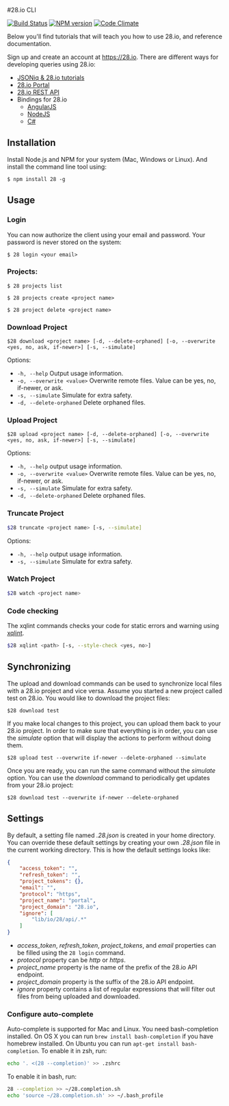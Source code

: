 #28.io CLI

[![Build Status](http://img.shields.io/travis/28msec/28/master.svg?style=flat)](https://travis-ci.org/28msec/28) [![NPM version](http://img.shields.io/npm/v/28.svg?style=flat)](http://badge.fury.io/js/28) [![Code Climate](http://img.shields.io/codeclimate/github/28msec/28.svg?style=flat)](https://codeclimate.com/github/28msec/28)

Below you'll find tutorials that will teach you how to use 28.io, and reference documentation.

Sign up and create an account at https://28.io.
There are different ways for developing queries using 28.io:

* [JSONiq & 28.io tutorials](http://www.28.io/blog/tags/tutorial)
* [28.io Portal](https://portal.28.io)
* [28.io REST API](http://www.28.io/documentation/latest/api)
* Bindings for 28.io
    * [AngularJS](http://github.com/28msec/28.io-angularjs)
    * [NodeJS](http://github.com/28msec/28.io-nodejs)
    * [C#](https://github.com/28msec/28.io-csharp)

## Installation

Install Node.js and NPM for your system (Mac, Windows or Linux). And install the command line tool using:

```
$ npm install 28 -g
```
## Usage

### Login

You can now authorize the client using your email and password. Your password is never stored on the system:

```
$ 28 login <your email>
```

### Projects:

```
$ 28 projects list
```

```
$ 28 projects create <project name>
```

```
$ 28 project delete <project name>
```
### Download Project

```
$28 download <project name> [-d, --delete-orphaned] [-o, --overwrite <yes, no, ask, if-newer>] [-s, --simulate]
```
Options:

* `-h, --help`              Output usage information.
* `-o, --overwrite <value>`  Overwrite remote files. Value can be yes, no, if-newer, or ask.
* `-s, --simulate`           Simulate for extra safety.
* `-d, --delete-orphaned`    Delete orphaned files.


### Upload Project

```
$28 upload <project name> [-d, --delete-orphaned] [-o, --overwrite <yes, no, ask, if-newer>] [-s, --simulate]
```

Options:

* `-h, --help`               output usage information.
* `-o, --overwrite <value>`  Overwrite remote files. Value can be yes, no, if-newer, or ask.
* `-s, --simulate`           Simulate for extra safety.
* `-d, --delete-orphaned`    Delete orphaned files.

### Truncate Project

```bash
$28 truncate <project name> [-s, --simulate]
```

Options:

* `-h, --help`               output usage information.
* `-s, --simulate`           Simulate for extra safety.


### Watch Project

```bash
$28 watch <project name>
```

### Code checking

The xqlint commands checks your code for static errors and warning using [xqlint](http://github.com/wcandillon/xqlint).

```bash
$28 xqlint <path> [-s, --style-check <yes, no>]
```

## Synchronizing 

The upload and download commands can be used to synchronize local files with a 28.io project and vice versa.
Assume you started a new project called test on 28.io. You would like to download the project files:
```
$28 download test
```
If you make local changes to this project, you can upload them back to your 28.io project.
In order to make sure that everything is in order, you can use the *simulate* option that will display the actions to perform without doing them.
```
$28 upload test --overwrite if-newer --delete-orphaned --simulate
```
Once you are ready, you can run the same command without the *simulate* option.
You can use the *download* command to periodically get updates from your 28.io project:
```
$28 download test --overwrite if-newer --delete-orphaned
```

## Settings

By default, a setting file named *.28.json* is created in your home directory.
You can override these default settings by creating your own *.28.json* file in the current working directory.
This is how the default settings looks like:

```json
{
    "access_token": "",
    "refresh_token": "",
    "project_tokens": {},
    "email": "",
    "protocol": "https",
    "project_name": "portal",
    "project_domain": "28.io",
    "ignore": [
        "lib/io/28/api/.*"
    ]
}
```
* *access_token*, *refresh_token*, *project_tokens*, and *email* properties can be filled using the ``28 login`` command.
* *protocol* property can be *http* or *https*.
* *project_name* property is the name of the prefix of the 28.io API endpoint.
* *project_domain* property is the suffix of the 28.io API endpoint.
* *ignore* property contains a list of regular expressions that will filter out files from being uploaded and downloaded.


### Configure auto-complete

Auto-complete is supported for Mac and Linux.
You need bash-completion installed.
On OS X you can run `brew install bash-completion` if you have homebrew installed.
On Ubuntu you can run `apt-get install bash-completion`.
To enable it in zsh, run:

```bash
echo '. <(28 --completion)' >> .zshrc
```

To enable it in bash, run:

```bash
28 --completion >> ~/28.completion.sh
echo 'source ~/28.completion.sh' >> ~/.bash_profile
```

